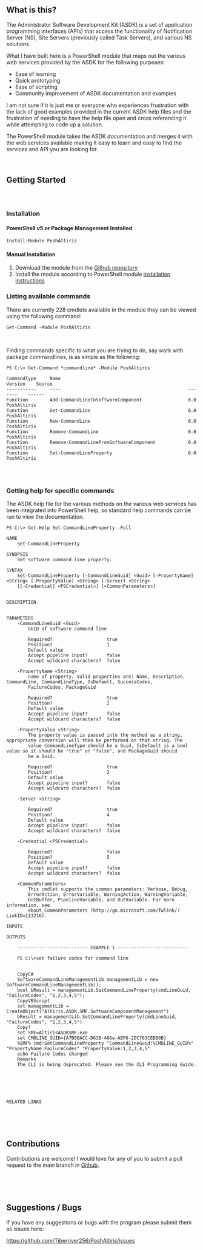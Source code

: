 <h2>What is this?</h2>

<p><span>The Administrator Software Development Kit (ASDK) is a set of application programming interfaces (APIs) that access the functionality of&nbsp;Notification Server (NS), Site Servers (previously called Task Servers), and various&nbsp;NS solutions.</span></p>

<p><span>What I have built here is a PowerShell module that maps out the various web services provided by the ASDK for the following purposes:</span></p>

<ul>
	<li><span>Ease of learning</span></li>
	<li><span>Quick prototyping</span></li>
	<li><span>Ease of scripting</span></li>
	<li><span>Community improvement of ASDK documentation and examples</span></li>
</ul>

<p><span>​I am not sure if it is just me or everyone who experiences frustration with the lack of good examples provided in the current ASDK help files and the frustration of needing to have the help file open and cross referencing it while attempting to code up a solution.</span></p>

<p><span>The PowerShell module takes the ASDK documentation and merges it with the web services available making it easy to learn and easy to find the services and API you are looking for.</span></p>

<p>&nbsp;</p>

<h2>Getting Started</h2>

<h3>&nbsp;</h3>

<h3>Installation</h3>

<h4>PowerShell v5 or Package Management Installed</h4>

<pre><code>Install-Module PoshAltiris</code></pre>

<h4>Manual Installation</h4>

<ol>
	<li>Download the module from the <a href="https://github.com/Tiberriver256/PowerShellSymantecAltirisASDK" rel="nofollow">Github repository</a></li>
	<li>Install the module according to PowerShell module <a href="https://msdn.microsoft.com/en-us/library/dd878350(v=vs.85).aspx" rel="nofollow">installation instructions</a></li>
</ol>

<h3>Listing available commands</h3>

<p>There are currently 228 cmdlets available in the module they can be viewed using the following command:</p>

<pre><code>Get-Command -Module PoshAltiris</code></pre>

<p>&nbsp;</p>

<p>Finding commands specific to what you are trying to do, say work with package commandlines,&nbsp;is as simple as the following:</p>

<pre><code>PS C:\&gt; Get-Command *commandline* -Module PoshAltiris

CommandType     Name                                               Version    Source                                                  
-----------     ----                                               -------    ------                                                  
Function        Add-CommandLineToSoftwareComponent                 0.0        PoshAltiris                                             
Function        Get-CommandLine                                    0.0        PoshAltiris                                             
Function        New-CommandLine                                    0.0        PoshAltiris                                             
Function        Remove-CommandLine                                 0.0        PoshAltiris                                             
Function        Remove-CommandLineFromSoftwareComponent            0.0        PoshAltiris                                             
Function        Set-CommandLineProperty                            0.0        PoshAltiris                                             

</code></pre>

<p>&nbsp;</p>

<h3>Getting help for specific commands</h3>

<p>The ASDK help file for the various methods on the various web services has been integrated into PowerShell help, so standard help commands can be run to view the documentation.</p>

<pre><code>PS C:\&gt; Get-Help Set-CommandLineProperty -Full

NAME
    Set-CommandLineProperty
    
SYNOPSIS
    Set software command line property.
    
SYNTAX
    Set-CommandLineProperty [-CommandLineGuid] &lt;Guid&gt; [-PropertyName] &lt;String&gt; [-PropertyValue] &lt;String&gt; [-Server] &lt;String&gt; 
    [[-Credential] &lt;PSCredential&gt;] [&lt;CommonParameters&gt;]
    
    
DESCRIPTION
    

PARAMETERS
    -CommandLineGuid &lt;Guid&gt;
        GUID of software command line
        
        Required?                    true
        Position?                    1
        Default value                
        Accept pipeline input?       false
        Accept wildcard characters?  false
        
    -PropertyName &lt;String&gt;
        name of property. Valid properties are: Name, Description, CommandLine, CommandLineType, IsDefault, SuccessCodes, 
        FailureCodes, PackageGuid
        
        Required?                    true
        Position?                    2
        Default value                
        Accept pipeline input?       false
        Accept wildcard characters?  false
        
    -PropertyValue &lt;String&gt;
        The property value is passed into the method as a string, appropriate conversion will then be performed on that string. The 
        value CommandLineType should be a Guid, IsDefault is a bool value so it should be "true" or "false", and PackageGuid should 
        be a Guid.
        
        Required?                    true
        Position?                    3
        Default value                
        Accept pipeline input?       false
        Accept wildcard characters?  false
        
    -Server &lt;String&gt;
        
        Required?                    true
        Position?                    4
        Default value                
        Accept pipeline input?       false
        Accept wildcard characters?  false
        
    -Credential &lt;PSCredential&gt;
        
        Required?                    false
        Position?                    5
        Default value                
        Accept pipeline input?       false
        Accept wildcard characters?  false
        
    &lt;CommonParameters&gt;
        This cmdlet supports the common parameters: Verbose, Debug,
        ErrorAction, ErrorVariable, WarningAction, WarningVariable,
        OutBuffer, PipelineVariable, and OutVariable. For more information, see 
        about_CommonParameters (http://go.microsoft.com/fwlink/?LinkID=113216). 
    
INPUTS
    
OUTPUTS
    
    -------------------------- EXAMPLE 1 --------------------------
    
    PS C:\&gt;set failure codes for command line
    
    
    CopyC#
    SoftwareCommandLineManagementLib managementLib = new SoftwareCommandLineManagementLib();
    bool bResult = managementLib.SetCommandLineProperty(cmdLineGuid, "FailureCodes", "1,2,3,4,5");
    CopyVBScript
    set managementLib = CreateObject("Altiris.ASDK.SMF.SoftwareComponentManagement")
    bResult = managementLib.SetCommandLineProperty(cmdLineGuid, "FailureCodes", "1,2,3,4,5")
    Copy? 
    set SMF=AltirisASDKSMF.exe
    set CMDLINE_GUID={A7B8BACC-D63B-466e-ABF6-2DC763CEBB6B}
    %SMF% cmd:SetCommandLineProperty "CommandLineGuid:%CMDLINE_GUID%" "PropertyName:FailureCodes" "PropertyValue:1,2,3,4,5"
    echo Failure Codes changed
    Remarks
    The CLI is being deprecated. Please see the CLI Programming Guide.
    
    
    
    
    
    
RELATED LINKS</code></pre>

<p>&nbsp;</p>

<p>&nbsp;</p>

<h2>Contributions</h2>

<p>Contributions are welcome! I would love for any of you to submit a pull request to the main branch in <a href="https://github.com/Tiberriver256/PowerShellSymantecAltirisASDK" rel="nofollow">Github</a>.</p>

<p>&nbsp;</p>

<p>&nbsp;</p>

<h2>Suggestions / Bugs</h2>

<p>If you have any suggestions or bugs with the program please submit them as issues here:</p>

<p><a href="https://github.com/Tiberriver256/PoshAltiris/issues" rel="nofollow">https://github.com/Tiberriver256/PoshAltiris/issues</a></p>
